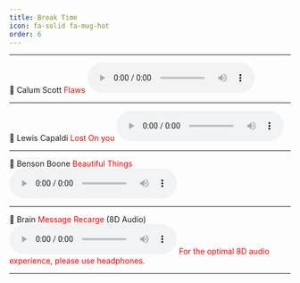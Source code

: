 ```yaml
---
title: Break Time
icon: fa-solid fa-mug-hot
order: 6
---
```


<hr>

🎵 Calum Scott <span style="color: #FF0000 !important;">Flaws</span>
<audio controls>
  <source src="/assets/img/breaks/Calum Scott - Flaws (Lyrics).mp3" type="audio/mp3">
  Your browser does not support the audio tag.
</audio>

<hr>
🎵 Lewis Capaldi <span style="color: #FF0000 !important;">Lost On you</span>
<audio controls>
  <source src="/assets/img/breaks/Lewis Capaldi - Lost On you.mp3" type="audio/mp3">
  Your browser does not support the audio tag.
</audio>

<hr>
🎵 Benson Boone <span style="color: #FF0000 !important;">Beautiful Things</span>
<audio controls>
  <source src="/assets/img/breaks/Beautiful Things.mp3" type="audio/mp3">
  Your browser does not support the audio tag.
</audio>

<hr>
🎵 Brain <span style="color: #FF0000 !important;">Message Recarge </span> (8D Audio)
<audio controls>
  <source src="/assets/img/breaks/20 Minutes of Brain Massage (8D Audio).mp3" type="audio/mp3">
  Your browser does not support the audio tag.
</audio>
<span style="color: #FF0000 !important;">For the optimal 8D audio experience, please use headphones.</span>
<hr>